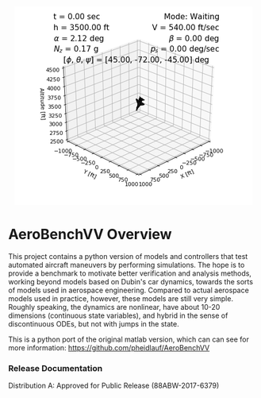 ﻿<p align="center"> <img src="gcas_py.gif"/> </p>

# AeroBenchVV Overview
This project contains a python version of models and controllers that test automated aircraft maneuvers by performing simulations. The hope is to provide a benchmark to motivate better verification and analysis methods, working beyond models based on Dubin's car dynamics, towards the sorts of models used in aerospace engineering. Compared to actual aerospace models used in practice, however, these models are still very simple. Roughly speaking, the dynamics are nonlinear, have about 10-20 dimensions (continuous state variables), and hybrid in the sense of discontinuous ODEs, but not with jumps in the state. 

This is a python port of the original matlab version, which can can see for
more information: https://github.com/pheidlauf/AeroBenchVV

### Release Documentation
Distribution A: Approved for Public Release (88ABW-2017-6379)
